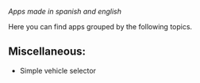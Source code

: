 *Apps made in spanish and english*

Here you can find apps grouped by the following topics.

## Miscellaneous:

* Simple vehicle selector
